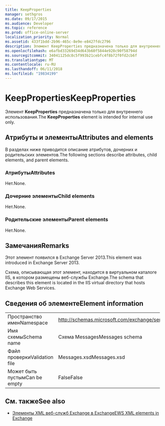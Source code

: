 ```yaml
---
title: KeepProperties
manager: sethgros
ms.date: 09/17/2015
ms.audience: Developer
ms.topic: reference
ms.prod: office-online-server
localization_priority: Normal
ms.assetid: 433f1bdd-2b96-465c-8e9e-e8427fdc2796
description: Элемент KeepProperties предназначена только для внутреннего использования.
ms.openlocfilehash: e6afbd33269d34d643b60f5844e928c90f58794d
ms.sourcegitcommit: 34041125dc8c5f993b21cebfc4f8b72f0fd2cb6f
ms.translationtype: MT
ms.contentlocale: ru-RU
ms.lasthandoff: 06/11/2018
ms.locfileid: "19834199"
---
```

# <a name="keepproperties"></a><span data-ttu-id="023d2-103">KeepProperties</span><span class="sxs-lookup"><span data-stu-id="023d2-103">KeepProperties</span></span>

<span data-ttu-id="023d2-104">Элемент **KeepProperties** предназначена только для внутреннего использования.</span><span class="sxs-lookup"><span data-stu-id="023d2-104">The **KeepProperties** element is intended for internal use only.</span></span> 

## <a name="attributes-and-elements"></a><span data-ttu-id="023d2-105">Атрибуты и элементы</span><span class="sxs-lookup"><span data-stu-id="023d2-105">Attributes and elements</span></span>

<span data-ttu-id="023d2-106">В разделах ниже приводится описание атрибутов, дочерних и родительских элементов.</span><span class="sxs-lookup"><span data-stu-id="023d2-106">The following sections describe attributes, child elements, and parent elements.</span></span>
  
### <a name="attributes"></a><span data-ttu-id="023d2-107">Атрибуты</span><span class="sxs-lookup"><span data-stu-id="023d2-107">Attributes</span></span>

<span data-ttu-id="023d2-108">Нет.</span><span class="sxs-lookup"><span data-stu-id="023d2-108">None.</span></span>
  
### <a name="child-elements"></a><span data-ttu-id="023d2-109">Дочерние элементы</span><span class="sxs-lookup"><span data-stu-id="023d2-109">Child elements</span></span>

<span data-ttu-id="023d2-110">Нет.</span><span class="sxs-lookup"><span data-stu-id="023d2-110">None.</span></span>
  
### <a name="parent-elements"></a><span data-ttu-id="023d2-111">Родительские элементы</span><span class="sxs-lookup"><span data-stu-id="023d2-111">Parent elements</span></span>

<span data-ttu-id="023d2-112">Нет.</span><span class="sxs-lookup"><span data-stu-id="023d2-112">None.</span></span>
  
## <a name="remarks"></a><span data-ttu-id="023d2-113">Замечания</span><span class="sxs-lookup"><span data-stu-id="023d2-113">Remarks</span></span>

<span data-ttu-id="023d2-114">Этот элемент появился в Exchange Server 2013.</span><span class="sxs-lookup"><span data-stu-id="023d2-114">This element was introduced in Exchange Server 2013.</span></span>
  
<span data-ttu-id="023d2-115">Схема, описывающая этот элемент, находится в виртуальном каталоге IIS, в котором размещены веб-службы Exchange.</span><span class="sxs-lookup"><span data-stu-id="023d2-115">The schema that describes this element is located in the IIS virtual directory that hosts Exchange Web Services.</span></span>
  
## <a name="element-information"></a><span data-ttu-id="023d2-116">Сведения об элементе</span><span class="sxs-lookup"><span data-stu-id="023d2-116">Element information</span></span>

|||
|:-----|:-----|
|<span data-ttu-id="023d2-117">Пространство имен</span><span class="sxs-lookup"><span data-stu-id="023d2-117">Namespace</span></span>  <br/> |http://schemas.microsoft.com/exchange/services/2006/messages  <br/> |
|<span data-ttu-id="023d2-118">Имя схемы</span><span class="sxs-lookup"><span data-stu-id="023d2-118">Schema name</span></span>  <br/> |<span data-ttu-id="023d2-119">Схема Messages</span><span class="sxs-lookup"><span data-stu-id="023d2-119">Messages schema</span></span>  <br/> |
|<span data-ttu-id="023d2-120">Файл проверки</span><span class="sxs-lookup"><span data-stu-id="023d2-120">Validation file</span></span>  <br/> |<span data-ttu-id="023d2-121">Messages.xsd</span><span class="sxs-lookup"><span data-stu-id="023d2-121">Messages.xsd</span></span>  <br/> |
|<span data-ttu-id="023d2-122">Может быть пустым</span><span class="sxs-lookup"><span data-stu-id="023d2-122">Can be empty</span></span>  <br/> |<span data-ttu-id="023d2-123">False</span><span class="sxs-lookup"><span data-stu-id="023d2-123">False</span></span>  <br/> |
   
## <a name="see-also"></a><span data-ttu-id="023d2-124">См. также</span><span class="sxs-lookup"><span data-stu-id="023d2-124">See also</span></span>



- [<span data-ttu-id="023d2-125">Элементы XML веб-служб Exchange в Exchange</span><span class="sxs-lookup"><span data-stu-id="023d2-125">EWS XML elements in Exchange</span></span>](ews-xml-elements-in-exchange.md)

